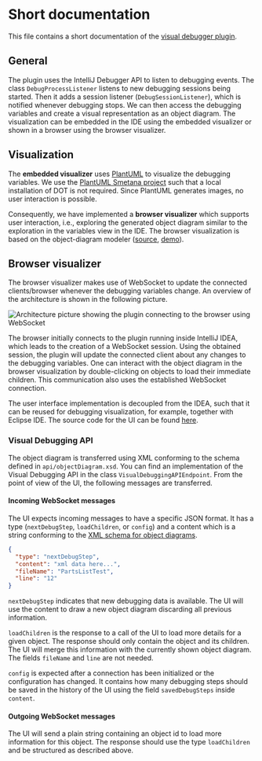 # Short documentation

This file contains a short documentation of
the [visual debugger plugin](https://plugins.jetbrains.com/plugin/16851-visual-debugger).

## General

The plugin uses the IntelliJ Debugger API to listen to debugging events. The class `DebugProcessListener` listens to new
debugging sessions being started. Then it adds a session listener (`DebugSessionListener`), which is notified whenever
debugging stops. We can then access the debugging variables and create a visual representation as an object diagram. The
visualization can be embedded in the IDE using the embedded visualizer or shown in a browser using the browser
visualizer.

## Visualization

The **embedded visualizer** uses [PlantUML](https://plantuml.com/) to visualize the debugging variables. We use
the [PlantUML Smetana project](https://plantuml.com/smetana02) such that a local installation of DOT is not required.
Since PlantUML generates images, no user interaction is possible.

Consequently, we have implemented a **browser visualizer** which supports user interaction, i.e., exploring the generated object diagram similar to the exploration in the variables view in the IDE.
The browser visualization is based on the object-diagram modeler ([source](https://github.com/timKraeuter/object-diagram-modeler), [demo](https://timkraeuter.com/object-diagram-modeler/)).

## Browser visualizer

The browser visualizer makes use of WebSocket to update the connected clients/browser whenever the debugging variables
change. An overview of the architecture is shown in the following picture.

![Architecture picture showing the plugin connecting to the browser using WebSocket](./pictures/VD-architecture.svg)

The browser initially connects to the plugin running inside IntelliJ IDEA, which leads to the creation of a WebSocket
session. Using the obtained session, the plugin will update the connected client about any changes to the debugging
variables. One can interact with the object diagram in the browser visualization by double-clicking on objects to load
their immediate children. This communication also uses the established WebSocket connection.

The user interface implementation is decoupled from the IDEA, such that it can be reused for debugging visualization,
for example, together with Eclipse IDE. The source code for the UI can be found [here](https://github.com/timKraeuter/object-diagram-modeler/tree/master/debugger).

### Visual Debugging API

The object diagram is transferred using XML conforming to the schema defined in `api/objectDiagram.xsd`.
You can find an implementation of the Visual Debugging API in the class `VisualDebuggingAPIEndpoint`.
From the point of view of the UI, the following messages are transferred.

#### Incoming WebSocket messages

The UI expects incoming messages to have a specific JSON format. It has a type (`nextDebugStep`, `loadChildren`, or `config`) and a
content which is a string conforming to the [XML schema for object diagrams](./api/objectDiagram.xsd).

```json
{
  "type": "nextDebugStep",
  "content": "xml data here...",
  "fileName": "PartsListTest",
  "line": "12"
}
```

`nextDebugStep` indicates that new debugging data is available. The UI will use the content to draw a new object diagram
discarding all previous information.

`loadChildren` is the response to a call of the UI to load more details for a given object. The response should only
contain the object and its children. The UI will merge this information with the currently shown object diagram.
The fields `fileName` and `line` are not needed.

`config` is expected after a connection has been initialized or the configuration has changed.
It contains how many debugging steps should be saved in the history of the UI using the field `savedDebugSteps` inside `content`.  

#### Outgoing WebSocket messages

The UI will send a plain string containing an object id to load more information for this object. The response should
use the type `loadChildren` and be structured as described above.
